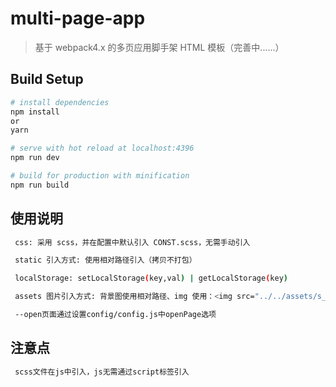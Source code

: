 # multi-page-app

> 基于 webpack4.x 的多页应用脚手架 HTML 模板（完善中......）

## Build Setup

```bash
# install dependencies
npm install
or
yarn

# serve with hot reload at localhost:4396
npm run dev

# build for production with minification
npm run build
```

## 使用说明

```bash
 css: 采用 scss，并在配置中默认引入 CONST.scss，无需手动引入

 static 引入方式: 使用相对路径引入（拷贝不打包）

 localStorage: setLocalStorage(key,val) | getLocalStorage(key)

 assets 图片引入方式: 背景图使用相对路径、img 使用：<img src="../../assets/s_rate_red_1.png">（打包）

 --open页面通过设置config/config.js中openPage选项
```

## 注意点

```bash
 scss文件在js中引入，js无需通过script标签引入
```
